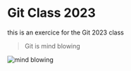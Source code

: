 # Git Class 2023
this is an exercice for the Git 2023 class

> Git is mind blowing

![mind blowing][def]

[def]: https://media.tenor.com/bD9vHNiR1rQAAAAd/boom-mind-blown.gif
